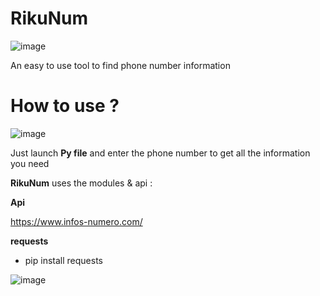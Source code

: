 # RikuNum

![image](https://user-images.githubusercontent.com/103400307/162678058-2a6a26ac-4524-4704-bf5a-d01e0d334b22.png)


An easy to use tool to find phone number information

# How to use ?

![image](https://user-images.githubusercontent.com/103400307/162677509-494943da-146b-421e-b6fe-b185323d8669.png)

Just launch **Py file** and enter the phone number to get all the information you need


**RikuNum** uses the modules & api :

**Api**

https://www.infos-numero.com/

**requests**

- pip install requests


![image](https://user-images.githubusercontent.com/103400307/162677164-18639699-b9de-421c-8022-0308a0492fda.png)





    
